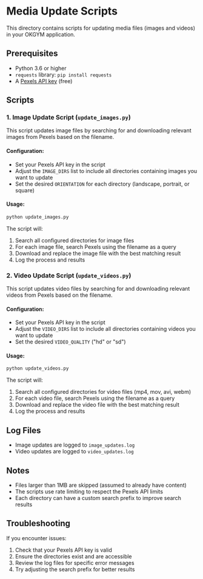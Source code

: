 # Media Update Scripts

This directory contains scripts for updating media files (images and videos) in your OKGYM application.

## Prerequisites

- Python 3.6 or higher
- `requests` library: `pip install requests`
- A [Pexels API key](https://www.pexels.com/api/) (free)

## Scripts

### 1. Image Update Script (`update_images.py`)

This script updates image files by searching for and downloading relevant images from Pexels based on the filename.

#### Configuration:

- Set your Pexels API key in the script
- Adjust the `IMAGE_DIRS` list to include all directories containing images you want to update
- Set the desired `ORIENTATION` for each directory (landscape, portrait, or square)

#### Usage:

```bash
python update_images.py
```

The script will:
1. Search all configured directories for image files
2. For each image file, search Pexels using the filename as a query
3. Download and replace the image file with the best matching result
4. Log the process and results

### 2. Video Update Script (`update_videos.py`)

This script updates video files by searching for and downloading relevant videos from Pexels based on the filename.

#### Configuration:

- Set your Pexels API key in the script
- Adjust the `VIDEO_DIRS` list to include all directories containing videos you want to update
- Set the desired `VIDEO_QUALITY` ("hd" or "sd")

#### Usage:

```bash
python update_videos.py
```

The script will:
1. Search all configured directories for video files (mp4, mov, avi, webm)
2. For each video file, search Pexels using the filename as a query
3. Download and replace the video file with the best matching result
4. Log the process and results

## Log Files

- Image updates are logged to `image_updates.log`
- Video updates are logged to `video_updates.log`

## Notes

- Files larger than 1MB are skipped (assumed to already have content)
- The scripts use rate limiting to respect the Pexels API limits
- Each directory can have a custom search prefix to improve search results

## Troubleshooting

If you encounter issues:

1. Check that your Pexels API key is valid
2. Ensure the directories exist and are accessible
3. Review the log files for specific error messages
4. Try adjusting the search prefix for better results 